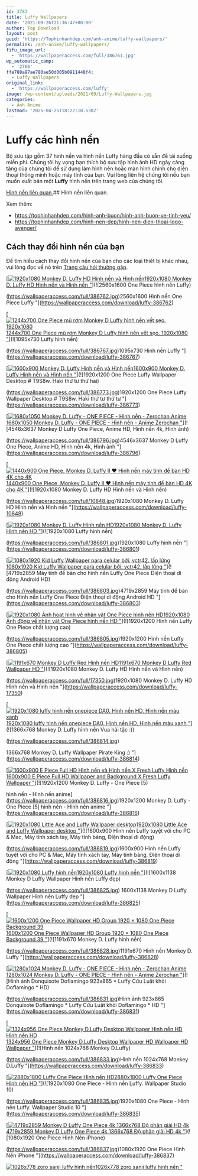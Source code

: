 ```yaml
---
id: 3783
title: Luffy Wallpapers
date: '2021-09-26T21:36:47+00:00'
author: Top Download
layout: post
guid: 'https://Tophinhanhdep.com/anh-anime/luffy-wallpapers/'
permalink: /anh-anime/luffy-wallpapers/
fifu_image_url:
  - 'https://wallpaperaccess.com/full/386761.jpg'
wp_automatic_camp:
  - '2766'
ffe788a97ae780ae50d005b0911448f4:
  - Luffy Wallpapers
original_link:
  - 'https://wallpaperaccess.com/luffy'
image: /wp-content/uploads/2021/09/Luffy-Wallpapers.jpg
categories:
  - Ảnh Anime
lastmod: '2025-04-25T18:22:10.530Z'
---
```

# Luffy các hình nền

Bộ sưu tập gồm 37 hình nền và hình nền Luffy hàng đầu có sẵn để tải xuống miễn phí. Chúng tôi hy vọng bạn thích bộ sưu tập hình ảnh HD ngày càng tăng của chúng tôi để sử dụng làm hình nền hoặc màn hình chính cho điện thoại thông minh hoặc máy tính của bạn. Vui lòng liên hệ chúng tôi nếu bạn muốn xuất bản một **Luffy** hình nền trên trang web của chúng tôi.

[Hình nền liên quan ](#related) ## Hình nền liên quan.

   
 Xem thêm:

   
- <https://tophinhanhdep.com/hinh-anh-buon/hinh-anh-buon-ve-tinh-yeu/>
- <https://tophinhanhdep.com/hinh-nen-dep/hinh-nen-dien-thoai-logo-avenger/>

## Cách thay đổi hình nền của bạn

Để tìm hiểu cách thay đổi hình nền của bạn cho các loại thiết bị khác nhau, vui lòng đọc về nó trên [Trang câu hỏi thường gặp](https://tophinhanhdep.com/faq/).

  
[[![1920x1080 Monkey D. Luffy HD Hình nền và Hình nền](https://wallpaperaccess.com/full/386761.jpg)1920x1080 Monkey D. Luffy HD Hình nền và Hình nền "](https://wallpaperaccess.com/download/luffy-386761)](![2560x1600 One Piece hình nền Luffy)

(https://wallpaperaccess.com/full/386762.jpg)2560x1600 Hình nền One Piece Luffy "](https://wallpaperaccess.com/download/luffy-386762)

[[![1244x700 One Piece mũ rơm Monkey D Luffy hình nền vết sẹo.  1920x1080](https://wallpaperaccess.com/full/386765.jpg)1244x700 One Piece mũ rơm Monkey D Luffy hình nền vết sẹo. 1920x1080 "](https://wallpaperaccess.com/download/luffy-386765)](![1095x730 Luffy hình nền)

(https://wallpaperaccess.com/full/386767.jpg)1095x730 Hình nền Luffy "](https://wallpaperaccess.com/download/luffy-386767)

[[![1600x900 Monkey D. Luffy Hình nền và Hình nền](https://wallpaperaccess.com/full/386772.jpg)1600x900 Monkey D. Luffy Hình nền và Hình nền "](https://wallpaperaccess.com/download/luffy-386772)](![1920x1200 One Piece Luffy Wallpaper Desktop # T9S8w.  Haki thứ tư thứ hai)

(https://wallpaperaccess.com/full/386773.jpg)1920x1200 One Piece Luffy Wallpaper Desktop # T9S8w. Haki thứ tư thứ tư "](https://wallpaperaccess.com/download/luffy-386773)

[[![1680x1050 Monkey D. Luffy - ONE PIECE - Hình nền - Zerochan Anime](https://wallpaperaccess.com/full/386776.jpg)1680x1050 Monkey D. Luffy - ONE PIECE - Hình nền - Anime Zerochan "](https://wallpaperaccess.com/download/luffy-386776)](![4546x3637 Monkey D Luffy One Piece, Anime HD, Hình nền 4k, Hình ảnh)

(https://wallpaperaccess.com/full/386796.jpg)4546x3637 Monkey D Luffy One Piece, Anime HD, Hình nền 4k, Hình ảnh "](https://wallpaperaccess.com/download/luffy-386796)

[[![1440x900 One Piece, Monkey D. Luffy II ❤ Hình nền máy tính để bàn HD 4K cho 4K](https://wallpaperaccess.com/full/386798.jpg)1440x900 One Piece, Monkey D. Luffy II ❤ Hình nền máy tính để bàn HD 4K cho 4K "](https://wallpaperaccess.com/download/luffy-386798)](![1920x1080 Monkey D. Luffy HD Hình nền và Hình nền)

(https://wallpaperaccess.com/full/10848.jpg)1920x1080 Monkey D. Luffy HD Hình nền và Hình nền "](https://wallpaperaccess.com/download/luffy-10848)

[[![1920x1080 Monkey D. Luffy Hình nền HD](https://wallpaperaccess.com/full/386800.jpg)1920x1080 Monkey D. Luffy Hình nền HD "](https://wallpaperaccess.com/download/luffy-386800)](![1920x1080 Luffy hình nền)

(https://wallpaperaccess.com/full/386801.jpg)1920x1080 Luffy hình nền "](https://wallpaperaccess.com/download/luffy-386801)

[[![1080x1920 Kid Luffy Wallpaper para celular bởi: vctr42.  lấp lửng](https://wallpaperaccess.com/full/386802.png)1080x1920 Kid Luffy Wallpaper para celular bởi: vctr42. lấp lửng "](https://wallpaperaccess.com/download/luffy-386802)](![4719x2859 Máy tính để bàn cho hình nền Luffy One Piece Điện thoại di động Android HD)

(https://wallpaperaccess.com/full/386803.jpg)4719x2859 Máy tính để bàn cho Hình nền Luffy One Piece Điện thoại di động Android HD "](https://wallpaperaccess.com/download/luffy-386803)

[[![1920x1080 Ảnh hoạt hình về nhân vật One Piece hình nền HD](https://wallpaperaccess.com/full/386804.jpg)1920x1080 Ảnh động về nhân vật One Piece hình nền HD "](https://wallpaperaccess.com/download/luffy-386804)](![1920x1200 Hình nền Luffy One Piece chất lượng cao)

(https://wallpaperaccess.com/full/386805.jpg)1920x1200 Hình nền Luffy One Piece chất lượng cao "](https://wallpaperaccess.com/download/luffy-386805)

[[![1191x670 Monkey D Luffy Red Hình nền HD](https://wallpaperaccess.com/full/386807.jpg)1191x670 Monkey D Luffy Red Wallpaper HD "](https://wallpaperaccess.com/download/luffy-386807)](![1920x1080 Monkey D. Luffy HD Hình nền và Hình nền)

(https://wallpaperaccess.com/full/17350.jpg)1920x1080 Monkey D. Luffy HD Hình nền và Hình nền "](https://wallpaperaccess.com/download/luffy-17350)

[[![1920x1080 luffy hình nền onepiece DA0.  Hình nền HD, Hình nền màu xanh](https://wallpaperaccess.com/full/386813.jpg)1920x1080 luffy hình nền onepiece DA0. Hình nền HD, Hình nền màu xanh "](https://wallpaperaccess.com/download/luffy-386813)](![1366x768 Monkey D. Luffy hình nền Vua hải tặc :))

(https://wallpaperaccess.com/full/386814.jpg)

1366x768 Monkey D. Luffy Wallpaper Pirate King :) "](https://wallpaperaccess.com/download/luffy-386814)

[[![1600x900 E Piece Full HD Hình nền và Hình nền X Fresh Luffy Hình nền](https://wallpaperaccess.com/full/386815.png)1600x900 E Piece Full HD Wallpaper and Background X Fresh Luffy Wallpaper "](https://wallpaperaccess.com/download/luffy-386815)](![1920x1200 Monkey D. Luffy - One Piece [5)

 hình nền - Hình nền anime](https://wallpaperaccess.com/full/386816.jpg)1920x1200 Monkey D. Luffy - One Piece \[5\] hình nền - Hình nền anime "](https://wallpaperaccess.com/download/luffy-386816)

[[![1920x1080 Little Ace and Luffy Wallpaper desktop](https://wallpaperaccess.com/full/386818.jpg)1920x1080 Little Ace and Luffy Wallpaper desktop "](https://wallpaperaccess.com/download/luffy-386818)](![1600x900 Hình nền Luffy tuyệt vời cho PC & Mac, Máy tính xách tay, Máy tính bảng, Điện thoại di động)

(https://wallpaperaccess.com/full/386819.jpg)1600x900 Hình nền Luffy tuyệt vời cho PC &amp; Mac, Máy tính xách tay, Máy tính bảng, Điện thoại di động "](https://wallpaperaccess.com/download/luffy-386819)

[[![1920x1080 Luffy hình nền](https://wallpaperaccess.com/full/386820.jpg)1920x1080 Luffy hình nền "](https://wallpaperaccess.com/download/luffy-386820)](![1600x1138 Monkey D Luffy Wallpaper Hình nền Luffy đẹp)

(https://wallpaperaccess.com/full/386825.jpg) 1600x1138 Monkey D Luffy Wallpaper Hình nền Luffy đẹp "](https://wallpaperaccess.com/download/luffy-386825)

[[![1600x1200 One Piece Wallpaper HD Group 1920 × 1080 One Piece Background 39](https://wallpaperaccess.com/full/386827.jpg)1600x1200 One Piece Wallpaper HD Group 1920 × 1080 One Piece Background 39 "](https://wallpaperaccess.com/download/luffy-386827)](![1191x670 Monkey D. Luffy hình nền)

(https://wallpaperaccess.com/full/386828.jpg)1191x670 Hình nền Monkey D. Luffy "](https://wallpaperaccess.com/download/luffy-386828)

[[![1280x1024 Monkey D. Luffy - ONE PIECE - Hình nền - Zerochan Anime](https://wallpaperaccess.com/full/386830.jpg)1280x1024 Monkey D. Luffy - ONE PIECE - Hình nền - Anime Zerochan "](https://wallpaperaccess.com/download/luffy-386830)](![Hình ảnh Donquixote Doflamingo 923x865 * Luffy Cứu Luật khỏi Doflamingo * HD)

(https://wallpaperaccess.com/full/386831.jpg)Hình ảnh 923x865 Donquixote Doflamingo \* Luffy Cứu Luật khỏi Doflamingo \* HD "](https://wallpaperaccess.com/download/luffy-386831)

[[![1324x956 One Piece Monkey D.Luffy Desktop Wallpaper Hình nền HD Hình nền HD](https://wallpaperaccess.com/full/386832.jpg)1324x956 One Piece Monkey D.Luffy Desktop Wallpaper HD Wallpaper HD Wallpaper "](https://wallpaperaccess.com/download/luffy-386832)](![Hình nền 1024x768 Monkey D.Luffy)

(https://wallpaperaccess.com/full/386833.jpg)Hình nền 1024x768 Monkey D.Luffy "](https://wallpaperaccess.com/download/luffy-386833)

[[![2880x1800 Luffy One Piece Hình nền HD](https://wallpaperaccess.com/full/386834.jpg)2880x1800 Luffy One Piece Hình nền HD "](https://wallpaperaccess.com/download/luffy-386834)](![1920x1080 One Piece - Hình nền Luffy.  Wallpaper Studio 10)

(https://wallpaperaccess.com/full/386835.jpg)1920x1080 One Piece - Hình nền Luffy. Wallpaper Studio 10 "](https://wallpaperaccess.com/download/luffy-386835)

[[![4719x2859 Monkey D Luffy One Piece 4k 1366x768 Độ phân giải HD 4k](https://wallpaperaccess.com/full/386836.jpg)4719x2859 Monkey D Luffy One Piece 4k 1366x768 Độ phân giải HD 4k "](https://wallpaperaccess.com/download/luffy-386836)](![1080x1920 One Piece Hình Nền iPhone)

(https://wallpaperaccess.com/full/386837.jpg)1080x1920 One Piece Hình Nền iPhone "](https://wallpaperaccess.com/download/luffy-386837)

[![1026x778 zoro sanji luffy hình nền](https://wallpaperaccess.com/full/386844.jpg)1026x778 zoro sanji luffy hình nền "](https://wallpaperaccess.com/download/luffy-386844)
